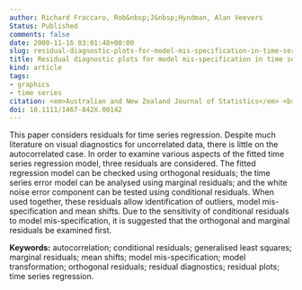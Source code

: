 ```yaml
---
author: Richard Fraccaro, Rob&nbsp;J&nbsp;Hyndman, Alan Veevers
Status: Published
comments: false
date: 2000-11-16 03:01:48+00:00
slug: residual-diagnostic-plots-for-model-mis-specification-in-time-series-regression
title: Residual diagnostic plots for model mis-specification in time series regression
kind: article
tags:
- graphics
- time series
citation: <em>Australian and New Zealand Journal of Statistics</em> <b>42</b>(4), 463-477
doi: 10.1111/1467-842X.00142
---
```


This paper considers residuals for time series regression. Despite much literature on visual diagnostics for uncorrelated data, there is little on the autocorrelated case. In order to examine various aspects of the fitted time series regression model, three residuals are considered. The fitted regression model can be checked using orthogonal residuals; the time series error model can be analysed using marginal residuals; and the white noise error component can be tested using conditional residuals. When used together, these residuals allow identification of outliers, model mis-specification and mean shifts. Due to the sensitivity of conditional residuals to model mis-specification, it is suggested that the orthogonal and marginal residuals be examined first.

**Keywords:** autocorrelation; conditional residuals; generalised least squares; marginal residuals; mean shifts; model mis-specification; model transformation; orthogonal residuals; residual diagnostics; residual plots; time series regression.  
  
